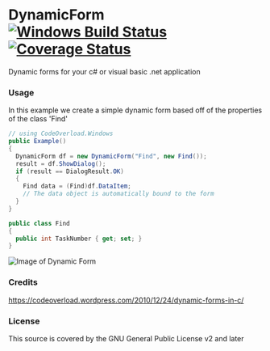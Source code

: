 # DynamicForm  [![Windows Build Status](https://ci.appveyor.com/api/projects/status/xlitx2lagfgfb6ur/branch/master?svg=true)](https://ci.appveyor.com/project/Rottweiler/DynamicForm/branch/master) [![Coverage Status](https://coveralls.io/repos/Rottweiler/DynamicForm/badge.png?branch=master)](https://coveralls.io/r/Rottweiler/DynamicForm?branch=master)
Dynamic forms for your c# or visual basic .net application

### Usage
In this example we create a simple dynamic form based off of the properties of the class 'Find'
```c#
// using CodeOverload.Windows
public Example()
{
  DynamicForm df = new DynamicForm("Find", new Find());
  result = df.ShowDialog();
  if (result == DialogResult.OK)
  {
    Find data = (Find)df.DataItem;
    // The data object is automatically bound to the form
  }
}

public class Find
{
  public int TaskNumber { get; set; }
}
```

![Image of Dynamic Form](https://codeoverload.files.wordpress.com/2010/12/dynamicform_find.png?w=640)

### Credits
https://codeoverload.wordpress.com/2010/12/24/dynamic-forms-in-c/

### License
This source is covered by the GNU General Public License v2 and later
